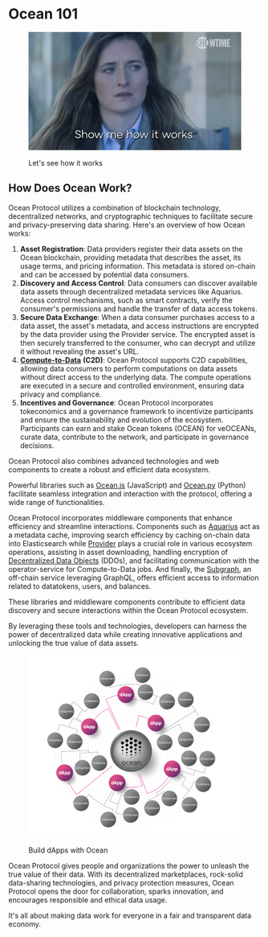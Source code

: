 # Ocean 101

<figure><img src="../.gitbook/assets/giphy.gif" alt=""><figcaption><p>Let's see how it works</p></figcaption></figure>

## How Does Ocean Work?

Ocean Protocol utilizes a combination of blockchain technology, decentralized networks, and cryptographic techniques to facilitate secure and privacy-preserving data sharing. Here's an overview of how Ocean works:

1. **Asset Registration**: Data providers register their data assets on the Ocean blockchain, providing metadata that describes the asset, its usage terms, and pricing information. This metadata is stored on-chain and can be accessed by potential data consumers.
2. **Discovery and Access Control**: Data consumers can discover available data assets through decentralized metadata services like Aquarius. Access control mechanisms, such as smart contracts, verify the consumer's permissions and handle the transfer of data access tokens.
3. **Secure Data Exchange**: When a data consumer purchases access to a data asset, the asset's metadata, and access instructions are encrypted by the data provider using the Provider service. The encrypted asset is then securely transferred to the consumer, who can decrypt and utilize it without revealing the asset's URL.
4. [**Compute-to-Data**](../developers/compute-to-data/) **(C2D)**: Ocean Protocol supports C2D capabilities, allowing data consumers to perform computations on data assets without direct access to the underlying data. The compute operations are executed in a secure and controlled environment, ensuring data privacy and compliance.
5. **Incentives and Governance**: Ocean Protocol incorporates tokeconomics and a governance framework to incentivize participants and ensure the sustainability and evolution of the ecosystem. Participants can earn and stake Ocean tokens (OCEAN) for veOCEANs, curate data, contribute to the network, and participate in governance decisions.

Ocean Protocol also combines advanced technologies and web components to create a robust and efficient data ecosystem.

Powerful libraries such as [Ocean.js](../developers/ocean.js/) (JavaScript) and [Ocean.py](../developers/ocean.py/) (Python) facilitate seamless integration and interaction with the protocol, offering a wide range of functionalities.

Ocean Protocol incorporates middleware components that enhance efficiency and streamline interactions. Components such as [Aquarius](../developers/aquarius/) act as a metadata cache, improving search efficiency by caching on-chain data into Elasticsearch while [Provider](../developers/provider/) plays a crucial role in various ecosystem operations, assisting in asset downloading, handling encryption of [Decentralized Data Objects](../developers/ddo-specification.md) (DDOs), and facilitating communication with the operator-service for Compute-to-Data jobs. And finally, the [Subgraph](../developers/subgraph/), an off-chain service leveraging GraphQL, offers efficient access to information related to datatokens, users, and balances.

These libraries and middleware components contribute to efficient data discovery and secure interactions within the Ocean Protocol ecosystem.

By leveraging these tools and technologies, developers can harness the power of decentralized data while creating innovative applications and unlocking the true value of data assets.

<figure><img src="../.gitbook/assets/architecture/decentralized_exchanges_marketplaces.png" alt=""><figcaption><p>Build dApps with Ocean</p></figcaption></figure>

Ocean Protocol gives people and organizations the power to unleash the true value of their data. With its decentralized marketplaces, rock-solid data-sharing technologies, and privacy protection measures, Ocean Protocol opens the door for collaboration, sparks innovation, and encourages responsible and ethical data usage.

It's all about making data work for everyone in a fair and transparent data economy.
